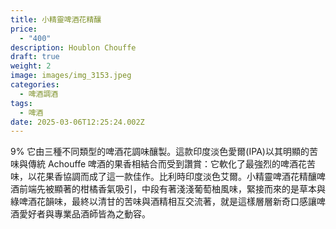 ```yaml
---
title: 小精靈啤酒花精釀
price:
  - "400"
description: Houblon Chouffe
draft: true
weight: 2
image: images/img_3153.jpeg
categories:
  - 啤酒調酒
tags:
  - 啤酒
date: 2025-03-06T12:25:24.002Z
---
```

9% 它由三種不同類型的啤酒花調味釀製。這款印度淡色愛爾(IPA)以其明顯的苦味與傳統 Achouffe 啤酒的果香相結合而受到讚賞：它軟化了最強烈的啤酒花苦味，以花果香協調而成了這一款佳作。比利時印度淡色艾爾。小精靈啤酒花精釀啤酒前端先被顯著的柑橘香氣吸引，中段有著淺淺葡萄柚風味，緊接而來的是草本與綠啤酒花韻味，最終以清甘的苦味與酒精相互交流著，就是這樣層層新奇口感讓啤酒愛好者與專業品酒師皆為之動容。
